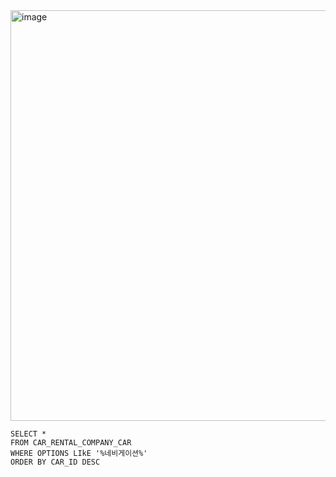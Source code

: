 <img width="657" alt="image" src="https://github.com/jinsungtoo/SQL_Coding_test/assets/115756142/20307d97-cee8-4fe2-8714-5d4145aa3d91">


    SELECT *
    FROM CAR_RENTAL_COMPANY_CAR
    WHERE OPTIONS LIkE '%네비게이션%'
    ORDER BY CAR_ID DESC
